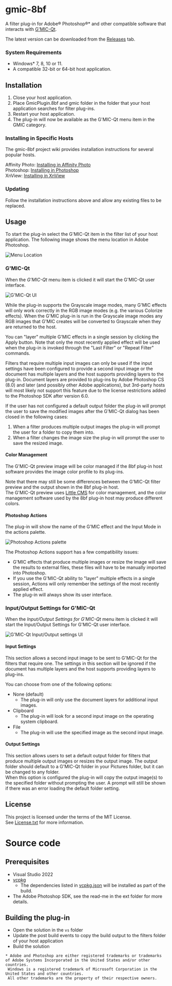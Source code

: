 # gmic-8bf

A filter plug-in for Adobe® Photoshop®* and other compatible software that interacts with [G'MIC-Qt](https://github.com/c-koi/gmic-qt).

The latest version can be downloaded from the [Releases](https://github.com/0xC0000054/gmic-8bf/releases) tab.

### System Requirements

* Windows* 7, 8, 10 or 11.
* A compatible 32-bit or 64-bit host application.

## Installation

1. Close your host application.
2. Place GmicPlugin.8bf and gmic folder in the folder that your host application searches for filter plug-ins.
3. Restart your host application.
4. The plug-in will now be available as the G'MIC-Qt menu item in the GMIC category.

### Installing in Specific Hosts

The gmic-8bf project wiki provides installation instructions for several popular hosts.

Affinity Photo: [Installing in Affinity Photo](https://github.com/0xC0000054/gmic-8bf/wiki/Installing-in-Affinity-Photo)   
Photoshop: [Installing in Photoshop](https://github.com/0xC0000054/gmic-8bf/wiki/Installing-in-Photoshop)       
XnView: [Installing in XnView](https://github.com/0xC0000054/gmic-8bf/wiki/Installing-in-XnView)   

### Updating

Follow the installation instructions above and allow any existing files to be replaced. 

## Usage

To start the plug-in select the G'MIC-Qt item in the filter list of your host application.
The following image shows the menu location in Adobe Photoshop.

![Menu Location](images/MenuLocation.png)

### G'MIC-Qt

When the *G'MIC-Qt* menu item is clicked it will start the G'MIC-Qt user interface.

![G'MIC-Qt UI](images/GmicQt-UI-Small.png)

While the plug-in supports the Grayscale image modes, many G'MIC effects will only work correctly in the RGB image modes
(e.g. the various Colorize effects).
When the G'MIC plug-in is run in the Grayscale image modes any RGB images that G'MIC creates will be converted to Grayscale
when they are returned to the host.

You can "layer" multiple G'MIC effects in a single session by clicking the Apply button.
Note that only the most recently applied effect will be used when the plug-in is invoked
through the "Last Filter" or "Repeat Filter" commands.

Filters that require multiple input images can only be used if the input settings have been configured to provide a
second input image or the document has multiple layers and the host supports providing layers to the plug-in.
Document layers are provided to plug-ins by Adobe Photoshop CS (8.0) and later (and possibly other Adobe applications), but 3rd-party
hosts will most likely not support this feature due to the license restrictions added to the Photoshop SDK after version 6.0.

If the user has not configured a default output folder the plug-in will prompt the user to save the modified images after the
G'MIC-Qt dialog has been closed in the following cases:

1. When a filter produces multiple output images the plug-in will prompt the user for a folder to copy them into.
2. When a filter changes the image size the plug-in will prompt the user to save the resized image.

#### Color Management

The G'MIC-Qt preview image will be color managed if the 8bf plug-in host software provides the image color profile to its plug-ins.

Note that there may still be some differences between the G'MIC-Qt filter preview and the output shown in the 8bf plug-in host.   
The G'MIC-Qt preview uses [Little CMS](https://github.com/mm2/Little-CMS) for color management, and the color management software used by the 8bf plug-in host may produce different colors.

#### Photoshop Actions

The plug-in will show the name of the G'MIC effect and the Input Mode in the actions palette. 

![Photoshop Actions palette](images/PhotoshopActions.png)

The Photoshop Actions support has a few compatibility issues:

- G'MIC effects that produce multiple images or resize the image will save the results to external files, these files will have to be manually imported into Photoshop.
- If you use the G'MIC-Qt ability to "layer" multiple effects in a single  session, Actions will only remember the settings of the most recently applied effect.
- The plug-in will always show its user interface.

### Input/Output Settings for G'MIC-Qt

When the *Input/Output Settings for G'MIC-Qt* menu item is clicked it will start the Input/Output Settings for G'MIC-Qt user interface.

![G'MIC-Qt Input/Output settings UI](images/GmicQtIOSettings-UI.png)

#### Input Settings

This section allows a second input image to be sent to G'MIC-Qt for the filters that require one.
The settings in this section will be ignored if the document has multiple layers and the host supports providing layers to plug-ins.

You can choose from one of the following options:

* None (default)
  * The plug-in will only use the document layers for additional input images.
* Clipboard
  * The plug-in will look for a second input image on the operating system clipboard.
* File
  * The plug-in will use the specified image as the second input image.

#### Output Settings

This section allows users to set a default output folder for filters that produce multiple output images or resizes the output image.
The output folder should default to a G'MIC-Qt folder in your Pictures folder, but it can be changed to any folder.   
When this option is configured the plug-in will copy the output image(s) to the specified folder without prompting the user.
A prompt will still be shown if there was an error loading the default folder setting.

## License

This project is licensed under the terms of the MIT License.   
See [License.txt](License.txt) for more information.

# Source code

## Prerequisites

* Visual Studio 2022
* [vcpkg](https://github.com/microsoft/vcpkg)
  * The dependencies listed in [vcpkg.json](vcpkg.json) will be installed as part of the build.
* The Adobe Photoshop SDK, see the read-me in the ext folder for more details.

## Building the plug-in

* Open the solution in the `vs` folder
* Update the post build events to copy the build output to the filters folder of your host application
* Build the solution

```
* Adobe and Photoshop are either registered trademarks or trademarks of Adobe Systems Incorporated in the United States and/or other countries.
 Windows is a registered trademark of Microsoft Corporation in the United States and other countries.   
 All other trademarks are the property of their respective owners.
```

